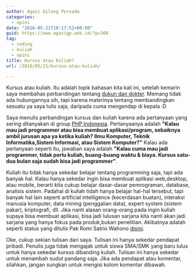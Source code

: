 ```yaml
---
author: Agasi Gilang Persada
categories:
  - opini
date: "2016-05-21T10:17:52+00:00"
guid: https://www.agasigp.web.id/?p=368
tag:
  - coding
  - kuliah
  - opini
title: Kursus atau Kuliah?
url: /2016/05/21/kursus-atau-kuliah/

---
```

Kursus atau kuliah. Itu adalah topik bahasan kita kali ini, setelah kemarin saya membahas perbandingan tentang [dukun dan dokter](/2016/05/14/dukun-vs-dokter/). Memang tidak ada hubungannya sih, tapi karena materinya tentang membandingkan sesuatu ya saya tulis saja, daripada cuma mengendap di kepala :D

Saya menulis perbandingan kursus dan kuliah karena ada pertanyaan yang sering ditanyakan di group [PHP Indonesia](https://www.facebook.com/groups/35688476100/). Pertanyaanya adalah **"Kalau mau jadi programmer atau bisa membuat aplikasi/program, sebaiknya ambil jurusan apa ya ketika kuliah? Ilmu Komputer, Teknik Informatika,Sistem Informasi, atau Sistem Komputer?"** Kalau ada pertanyaan seperti itu, jawaban saya adalah **"Kalau cuma mau jadi programmer, tidak perlu kuliah, buang-buang waktu & biaya. Kursus satu-dua bulan saja sudah bisa jadi programmer"**.

Kuliah itu tidak hanya sekedar belajar tentang programming saja, tapi ada banyak hal. Kalau hanya sekedar ingin bisa membuat aplikasi web,desktop, atau mobile, berarti kita cukup belajar dasar-dasar pemrograman, database, analisis sistem. Padahal di kuliah tidah hanya belajar hal-hal tersebut, tapi banyak hal lain seperti artificial intelligence (kecerdasan buatan), interaksi manusia komputer, data mining (penggalian data), expert system (sistem pakar), kriptografi, dll. Jika nanti alasan orang-orang pada ingin kuliah supaya bisa membuat aplikasi, bisa jadi lulusan sarjana kita nanti akan jadi sarjana yang hanya fokus pada produk,bukan penelitian. Akibatnya adalah seperti status yang ditulis Pak Romi Satrio Wahono [disini](https://www.facebook.com/romisw/posts/10208450289747096?pnref=story).

Oke, cukup sekian tulisan dari saya. Tulisan ini hanya sekedar pendapat pribadi. Penulis juga tidak mengajak untuk siswa SMA/SMK yang baru lulus untuk hanya sekedar kursus dibanding kuliah. Tulisan ini hanya sekedar untuk menambah sudut pandang saja. Jika ada pendapat atau komentar, silahkan, jangan sungkan untuk mengisi kolom komentar dibawah.
